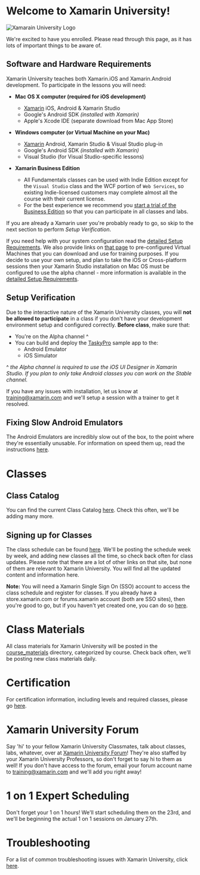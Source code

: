 # Welcome to Xamarin University!

![Xamarain University Logo](https://raw2.github.com/xamarin/XamarinUniversity/master/Support_Files/XamU_Logo_BlueBackground.png?token=947633__eyJzY29wZSI6IlJhd0Jsb2I6eGFtYXJpbi9YYW1hcmluVW5pdmVyc2l0eS9tYXN0ZXIvU3VwcG9ydF9GaWxlcy9YYW1VX0xvZ29fQmx1ZUJhY2tncm91bmQucG5nIiwiZXhwaXJlcyI6MTM5MDI0Njg1NH0%3D--7d78c2b184295b205caf227b79ec6bccf3fbb458)

We're excited to have you enrolled. Please read through this page, as it has lots of important things to be aware of.

## Software and Hardware Requirements

Xamarin University teaches both Xamarin.iOS and Xamarin.Android development. To participate in the lessons you will need:

* **Mac OS X computer (required for iOS development)** 
  - [Xamarin](http://xamarin.com/download) iOS, Android & Xamarin Studio
  - Google's Android SDK *(installed with Xamarin)*
  - Apple's Xcode IDE (separate download from Mac App Store)

* **Windows computer (or Virtual Machine on your Mac)**
  - [Xamarin](http://xamarin.com/download) Android, Xamarin Studio & Visual Studio plug-in
  - Google's Android SDK *(installed with Xamarin)*
  - Visual Studio (for Visual Studio-specific lessons)

* **Xamarin Business Edition**
  - All Fundamentals classes can be used with Indie Edition except for the `Visual Studio` class and the WCF portion of `Web Services`, so existing Indie-licensed customers may complete almost all the course with their current license.
  - For the best experience we recommend you [start a trial of the Business Edition](http://docs.xamarin.com/guides/cross-platform/getting_started/beginning_a_xamarin_trial/) so that you can participate in all classes and labs. 

If you are already a Xamarin user you're probably ready to go, so skip to the next section to perform *Setup Verification*. 

If you need help with your system configuration read the [detailed Setup Requirements](https://github.com/xamarin/XamarinUniversity/blob/master/SetupRequirements.md). We also provide links on [that page](https://github.com/xamarin/XamarinUniversity/blob/master/SetupRequirements.md) to pre-configured Virtual Machines that you can download and use for training purposes.  If you decide to use your own setup, and plan to take the iOS or Cross-platform sessions then your Xamarin Studio installation on Mac OS must be configured to use the alpha channel - more information is available in the [detailed Setup Requirements](https://github.com/xamarin/XamarinUniversity/blob/master/SetupRequirements.md).

## Setup Verification

Due to the interactive nature of the Xamarin University classes, you will **not be allowed to participate** in a class if you don't have your development environment setup and configured correctly. **Before class**, make sure that:

* You're on the Alpha channel ^
* You can build and deploy the [TaskyPro](http://docs.xamarin.com/content/TaskyPro/) sample app to the:
  - Android Emulator
  - iOS Simulator

^ *the Alpha channel is required to use the iOS UI Designer in Xamarin Studio. If you plan to only take Android classes you can work on the Stable channel.*

If you have any issues with installation, let us know at <training@xamarin.com> and we'll setup a session with a trainer to get it resolved.

## Fixing Slow Android Emulators

The Android Emulators are incredibly slow out of the box, to the point where they're essentially unusable. For information on speed them up, read the instructions [here](https://github.com/xamarin/XamarinUniversity/blob/master/Accelerating_Android_Emulators.md).

# Classes

## Class Catalog

You can find the current Class Catalog [here](https://github.com/xamarin/XamarinUniversity/blob/master/ClassCatalog.md). Check this often, we'll be adding many more.

## Signing up for Classes

The class schedule can be found [here](https://github.com/xamarin/XamarinUniversity/blob/master/ClassSchedule.md). We'll be posting the schedule week by week, and adding new classes all the time, so check back often for class updates. Please note that there are a lot of other links on that site, but none of them are relevant to Xamarin University. You will find all the updated content and information here.

**Note:** You will need a Xamarin Single Sign On (SSO) account to access the class schedule and register for classes.  If you already have a store.xamarin.com or forums.xamarin account (both are SSO sites), then you're good to go, but if you haven't yet created one, you can do so [here](https://auth.xamarin.com/account/register).

# Class Materials

All class materials for Xamarin University will be posted in the [course_materials](https://github.com/xamarin/XamarinUniversity/tree/master/Course_Materials) directory, categorized by course. Check back often, we'll be posting new class materials daily.

# Certification

For certification information, including levels and required classes, please go [here](https://github.com/xamarin/XamarinUniversity/blob/master/Certification.md).

# Xamarin University Forum

Say 'hi' to your fellow Xamarin University Classmates, talk about classes, labs, whatever, over at [Xamarin University Forum](http://forums.xamarin.com/categories/university)! They're also staffed by your Xamarin University Professors, so don't forget to say hi to them as well! If you don't have access to the forum, email your forum account name to <training@xamarin.com> and we'll add you right away!

# 1 on 1 Expert Scheduling

Don't forget your 1 on 1 hours! We'll start scheduling them on the 23rd, and we'll be beginning the actual 1 on 1 sessions on January 27th.

# Troubleshooting

For a list of common troubleshooting issues with Xamarin University, click [here](https://github.com/xamarin/XamarinUniversity/blob/master/Troubleshooting.md).
